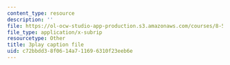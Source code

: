 ```yaml
---
content_type: resource
description: ''
file: https://ol-ocw-studio-app-production.s3.amazonaws.com/courses/8-591j-systems-biology-fall-2014/c72bbdd38f0614a711696310f23eeb6e_KLrPm-BEEOI.srt
file_type: application/x-subrip
resourcetype: Other
title: 3play caption file
uid: c72bbdd3-8f06-14a7-1169-6310f23eeb6e
---
```

